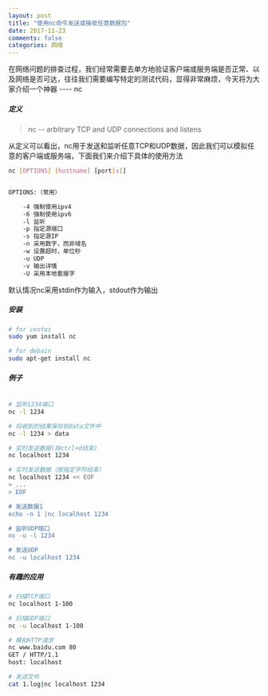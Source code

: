 ```yaml
---
layout: post
title: "使用nc命令发送或接收任意数据包"
date: 2017-11-23
comments: false
categories: 网络
---
```


在网络问题的排查过程，我们经常需要去单方地验证客户端或服务端是否正常、以及网络是否可达，往往我们需要编写特定的测试代码，显得非常麻烦，今天将为大家介绍一个神器 ---- nc

##### 定义

> nc -- arbitrary TCP and UDP connections and listens

从定义可以看出，nc用于发送和监听任意TCP和UDP数据，因此我们可以模拟任意的客户端或服务端，下面我们来介绍下具体的使用方法

```bash
nc [OPTIONS] [hostname] [port[s]] 


OPTIONS:（常用）

    -4 强制使用ipv4
    -6 强制使用ipv6
    -l 监听
    -p 指定源端口
    -s 指定源IP
    -n 采用数字，而非域名
    -w 设置超时，单位秒
    -u UDP
    -v 输出详情
    -U 采用本地套接字

```
默认情况nc采用stdin作为输入，stdout作为输出

##### 安装

```bash
# for centos
sudo yum install nc

# for debain
sudo apt-get install nc
```

##### 例子

```bash

# 监听1234端口
nc -l 1234    

# 将收到的结果保存到data文件中
nc -l 1234 > data 

# 实时发送数据(按ctrl+d结束)
nc localhost 1234

# 实时发送数据（按指定字符结束）
nc localhost 1234 << EOF
> ...
> EOF

# 发送数据1
echo -n 1 |nc localhost 1234 

# 监听UDP端口
nc -u -l 1234

# 发送UDP
nc -u localhost 1234
```

##### 有趣的应用

```bash
# 扫描TCP端口
nc localhost 1-100

# 扫描UDP端口
nc -u localhost 1-100

# 模拟HTTP请求
nc www.baidu.com 80
GET / HTTP/1.1
host: localhost

# 发送文件
cat 1.log|nc localhost 1234
```
